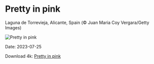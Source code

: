 # Pretty in pink

Laguna de Torrevieja, Alicante, Spain (© Juan Maria Coy Vergara/Getty Images)

![Pretty in pink](https://bing.com/th?id=OHR.LasLagunas_EN-US2134252350_UHD.jpg&rf=LaDigue_UHD.jpg&pid=hp&w=1024&h=576&rs=1&c=4)

Date: 2023-07-25

Download 4k: [Pretty in pink](https://bing.com/th?id=OHR.LasLagunas_EN-US2134252350_UHD.jpg&rf=LaDigue_UHD.jpg&pid=hp&w=3840&h=2160&rs=1&c=4)

